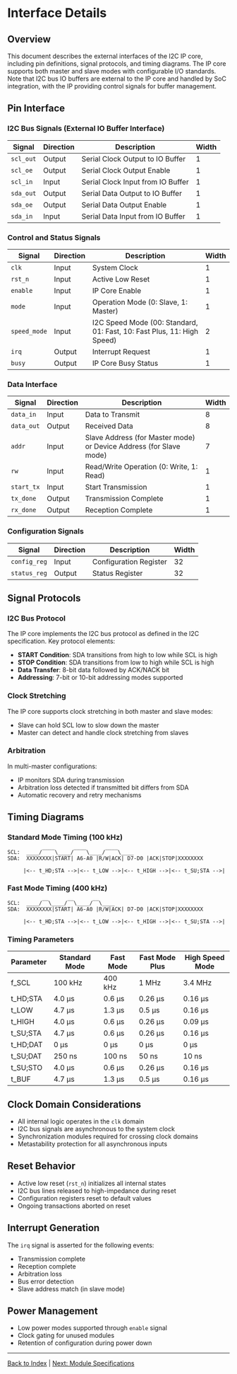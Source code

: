 # Interface Details

## Overview
This document describes the external interfaces of the I2C IP core, including pin definitions, signal protocols, and timing diagrams. The IP core supports both master and slave modes with configurable I/O standards. Note that I2C bus IO buffers are external to the IP core and handled by SoC integration, with the IP providing control signals for buffer management.

## Pin Interface

### I2C Bus Signals (External IO Buffer Interface)
| Signal | Direction | Description | Width |
|--------|-----------|-------------|-------|
| `scl_out` | Output | Serial Clock Output to IO Buffer | 1 |
| `scl_oe` | Output | Serial Clock Output Enable | 1 |
| `scl_in` | Input | Serial Clock Input from IO Buffer | 1 |
| `sda_out` | Output | Serial Data Output to IO Buffer | 1 |
| `sda_oe` | Output | Serial Data Output Enable | 1 |
| `sda_in` | Input | Serial Data Input from IO Buffer | 1 |

### Control and Status Signals
| Signal | Direction | Description | Width |
|--------|-----------|-------------|-------|
| `clk` | Input | System Clock | 1 |
| `rst_n` | Input | Active Low Reset | 1 |
| `enable` | Input | IP Core Enable | 1 |
| `mode` | Input | Operation Mode (0: Slave, 1: Master) | 1 |
| `speed_mode` | Input | I2C Speed Mode (00: Standard, 01: Fast, 10: Fast Plus, 11: High Speed) | 2 |
| `irq` | Output | Interrupt Request | 1 |
| `busy` | Output | IP Core Busy Status | 1 |

### Data Interface
| Signal | Direction | Description | Width |
|--------|-----------|-------------|-------|
| `data_in` | Input | Data to Transmit | 8 |
| `data_out` | Output | Received Data | 8 |
| `addr` | Input | Slave Address (for Master mode) or Device Address (for Slave mode) | 7 |
| `rw` | Input | Read/Write Operation (0: Write, 1: Read) | 1 |
| `start_tx` | Input | Start Transmission | 1 |
| `tx_done` | Output | Transmission Complete | 1 |
| `rx_done` | Output | Reception Complete | 1 |

### Configuration Signals
| Signal | Direction | Description | Width |
|--------|-----------|-------------|-------|
| `config_reg` | Input | Configuration Register | 32 |
| `status_reg` | Output | Status Register | 32 |

## Signal Protocols

### I2C Bus Protocol
The IP core implements the I2C bus protocol as defined in the I2C specification. Key protocol elements:

- **START Condition**: SDA transitions from high to low while SCL is high
- **STOP Condition**: SDA transitions from low to high while SCL is high
- **Data Transfer**: 8-bit data followed by ACK/NACK bit
- **Addressing**: 7-bit or 10-bit addressing modes supported

### Clock Stretching
The IP core supports clock stretching in both master and slave modes:
- Slave can hold SCL low to slow down the master
- Master can detect and handle clock stretching from slaves

### Arbitration
In multi-master configurations:
- IP monitors SDA during transmission
- Arbitration loss detected if transmitted bit differs from SDA
- Automatic recovery and retry mechanisms

## Timing Diagrams

### Standard Mode Timing (100 kHz)
```
SCL:  ____/‾‾‾‾\____/‾‾‾‾\____/‾‾‾‾\____
SDA:  XXXXXXXX|START| A6-A0 |R/W|ACK| D7-D0 |ACK|STOP|XXXXXXXX

     |<-- t_HD;STA -->|<-- t_LOW -->|<-- t_HIGH -->|<-- t_SU;STA -->|
```

### Fast Mode Timing (400 kHz)
```
SCL:  ____/‾‾\____/‾‾\____/‾‾\____
SDA:  XXXXXXXX|START| A6-A0 |R/W|ACK| D7-D0 |ACK|STOP|XXXXXXXX

     |<-- t_HD;STA -->|<-- t_LOW -->|<-- t_HIGH -->|<-- t_SU;STA -->|
```

### Timing Parameters
| Parameter | Standard Mode | Fast Mode | Fast Mode Plus | High Speed Mode |
|-----------|---------------|-----------|----------------|-----------------|
| f_SCL | 100 kHz | 400 kHz | 1 MHz | 3.4 MHz |
| t_HD;STA | 4.0 μs | 0.6 μs | 0.26 μs | 0.16 μs |
| t_LOW | 4.7 μs | 1.3 μs | 0.5 μs | 0.16 μs |
| t_HIGH | 4.0 μs | 0.6 μs | 0.26 μs | 0.09 μs |
| t_SU;STA | 4.7 μs | 0.6 μs | 0.26 μs | 0.16 μs |
| t_HD;DAT | 0 μs | 0 μs | 0 μs | 0 μs |
| t_SU;DAT | 250 ns | 100 ns | 50 ns | 10 ns |
| t_SU;STO | 4.0 μs | 0.6 μs | 0.26 μs | 0.16 μs |
| t_BUF | 4.7 μs | 1.3 μs | 0.5 μs | 0.16 μs |

## Clock Domain Considerations
- All internal logic operates in the `clk` domain
- I2C bus signals are asynchronous to the system clock
- Synchronization modules required for crossing clock domains
- Metastability protection for all asynchronous inputs

## Reset Behavior
- Active low reset (`rst_n`) initializes all internal states
- I2C bus lines released to high-impedance during reset
- Configuration registers reset to default values
- Ongoing transactions aborted on reset

## Interrupt Generation
The `irq` signal is asserted for the following events:
- Transmission complete
- Reception complete
- Arbitration loss
- Bus error detection
- Slave address match (in slave mode)

## Power Management
- Low power modes supported through `enable` signal
- Clock gating for unused modules
- Retention of configuration during power down

---

[Back to Index](index.md) | [Next: Module Specifications](module_specs.md)